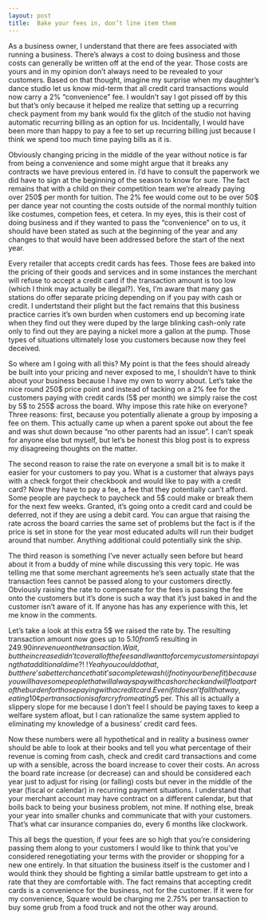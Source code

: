 ```yaml
---
layout: post
title:  Bake your fees in, don’t line item them
---
```


As a business owner, I understand that there are fees associated with running a business. There’s always a cost to doing business and those costs can generally be written off at the end of the year. Those costs are yours and in my opinion don’t always need to be revealed to your customers. Based on that thought, imagine my surprise when my daughter’s dance studio let us know mid-term that all credit card transactions would now carry a 2% “convenience” fee. I wouldn’t say I got pissed off by this but that’s only because it helped me realize that setting up a recurring check payment from my bank would fix the glitch of the studio not having automatic recurring billing as an option for us. Incidentally, I would have been more than happy to pay a fee to set up recurring billing just because I think we spend too much time paying bills as it is.

Obviously changing pricing in the middle of the year without notice is far from being a convenience and some might argue that it breaks any contracts we have previous entered in. I’d have to consult the paperwork we did have to sign at the beginning of the season to know for sure. The fact remains that with a child on their competition team we’re already paying over 250$ per month for tuition. The 2% fee would come out to be over 50$ per dance year not counting the costs outside of the normal monthly tuition like costumes, competion fees, et cetera. In my eyes, this is their cost of doing business and if they wanted to pass the “convenience” on to us, it should have been stated as such at the beginning of the year and any changes to that would have been addressed before the start of the next year.

Every retailer that accepts credit cards has fees. Those fees are baked into the pricing of their goods and services and in some instances the merchant will refuse to accept a credit card if the transaction amount is too low (which I think may actually be illegal?). Yes, I’m aware that many gas stations do offer separate pricing depending on if you pay with cash or credit. I undertstand their plight but the fact remains that this business practice carries it’s own burden when customers end up becoming irate when they find out they were duped by the large blinking cash-only rate only to find out they are paying a nickel more a gallon at the pump. Those types of situations ultimately lose you customers because now they feel deceived.

So where am I going with all this? My point is that the fees should already be built into your pricing and never exposed to me, I shouldn’t have to think about your business because I have my own to worry about. Let’s take the nice round 250$ price point and instead of tacking on a 2% fee for the customers paying with credit cards (5$ per month) we simply raise the cost by 5$ to 255$ across the board. Why impose this rate hike on everyone? Three reasons: first, because you potentially alienate a group by imposing a fee on them. This actually came up when a parent spoke out about the fee and was shut down because “no other parents had an issue”. I can’t speak for anyone else but myself, but let’s be honest this blog post is to express my disagreeing thoughts on the matter.

The second reason to raise the rate on everyone a small bit is to make it easier for your customers to pay you. What is a customer that always pays with a check forgot their checkbook and would like to pay with a credit card? Now they have to pay a fee, a fee that they potentially can’t afford. Some people are paycheck to paycheck and 5$ could make or break them for the next few weeks. Granted, it’s going onto a credit card and could be deferred, not if they are using a debit card. You can argue that raising the rate across the board carries the same set of problems but the fact is if the price is set in stone for the year most educated adults will run their budget around that number. Anything additional could potentially sink the ship.

The third reason is something I’ve never actually seen before but heard about it from a buddy of mine while discussing this very topic. He was telling me that some merchant agreements he’s seen actually state that the transaction fees cannot be passed along to your customers directly. Obviously raising the rate to compensate for the fees is passing the fee onto the customers but it’s done is such a way that it’s just baked in and the customer isn’t aware of it. If anyone has has any experience with this, let me know in the comments.

Let’s take a look at this extra 5$ we raised the rate by. The resulting transaction amount now goes up to $5.10 from 5$ resulting in $249.90 in revenue on the transaction. Wait, but the increase didn’t cover all of the fees and I want to force my customers into paying that additional dime?!~! Yeah you could do that, but there’s a better chance that it’s a complete wash (if not in your benefit) because you will have some people that will always pay with cash or check and will float part of the burden for those paying with a credit card. Even if it doesn’t fall that way, eating 10¢ per transaction is a far cry from eating 5$ per. This all is actually a slippery slope for me because I don’t feel I should be paying taxes to keep a welfare system afloat, but I can rationalize the same system applied to eliminating my knowledge of a business’ credit card fees.

Now these numbers were all hypothetical and in reality a business owner should be able to look at their books and tell you what percentage of their revenue is coming from cash, check and credit card transactions and come up with a sensible, across the board increase to cover their costs. An across the board rate increase (or decrease) can and should be considered each year just to adjust for rising (or falling) costs but never in the middle of the year (fiscal or calendar) in recurring payment situations. I understand that your merchant account may have contract on a different calendar, but that boils back to being your business problem, not mine. If nothing else, break your year into smaller chunks and communicate that with your customers. That’s what car insurance companies do, every 6 months like clockwork.

This all begs the question, if your fees are so high that you’re considering passing them along to your customers I would like to think that you’ve considered renegotiating your terms with the provider or shopping for a new one entirely. In that situation the business itself is the customer and I would think they should be fighting a similar battle upstream to get into a rate that they are comfortable with. The fact remains that accepting credit cards is a convenience for the business, not for the customer. If it were for my convenience, Square would be charging me 2.75% per transaction to buy some grub from a food truck and not the other way around.
